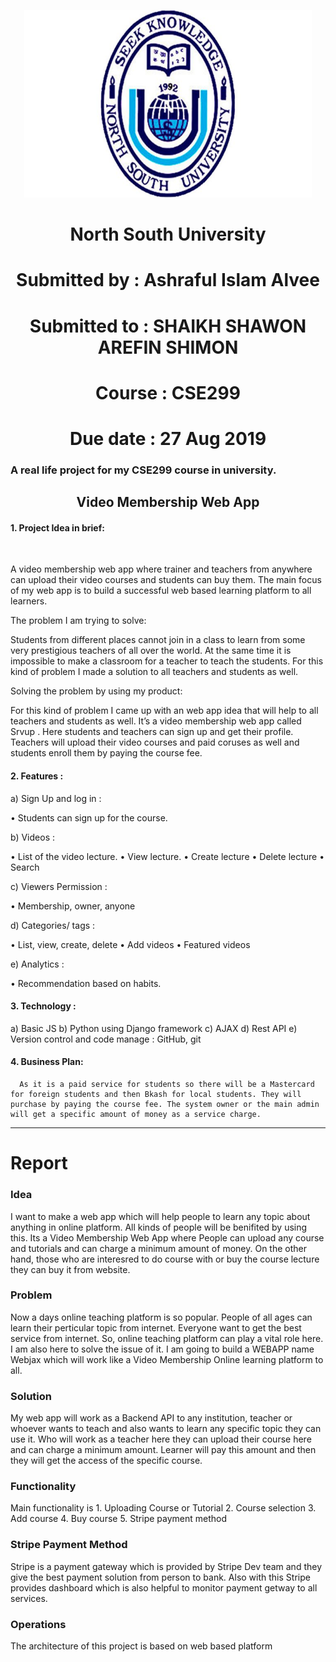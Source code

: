 <p align="center">
  <img width="460" height="300" src="Mockup/nsulogo.jpg">
</p>
<center> <h1> North South University </h1></center>
<center> <h1> Submitted by : Ashraful Islam Alvee </h1> </center>
<center> <h1> Submitted to : SHAIKH SHAWON AREFIN SHIMON </h1> </center>
<center> <h1> Course : CSE299 </h1> </center>
<center> <h1> Due date : 27 Aug 2019 </h1> </center>
</center>

<h3> A real life project for my CSE299 course in university.</h3>
 <h2> <center> Video Membership Web App  </center> </h2> 
<h4> 1.	Project Idea in brief: </h4> <br>

A video membership web app where trainer and teachers from anywhere can upload their video courses and students can buy them. The main focus of my web app is to build a successful web based learning platform to all learners. 
 
The problem I am trying to solve:

Students from different places cannot join in a class to learn from some very prestigious teachers of all over the world. At the same time it is impossible to make a classroom for a teacher to teach the students. For this kind of problem I made a solution to all teachers and students as well.

Solving the problem by using my product:

For this kind of problem I came up with an web app idea that will help to all teachers and students as well. It’s a video membership web app called Srvup . Here students and teachers can sign up and get their profile. Teachers will upload their video courses and paid coruses as well and students enroll them by paying the course fee.

<h4> 2. Features : </h4>

a)	Sign Up and log in :  

•	Students can sign up for the course. 

b)	Videos : 

•	List of the video lecture.
•	View lecture.
•	Create lecture
•	Delete lecture
•	Search

c)	Viewers Permission :

•	Membership, owner, anyone

d)	Categories/ tags :

•	List, view, create, delete
•	Add videos
•	Featured videos

e)	Analytics :

•	Recommendation based on habits.

<h4> 3. Technology : </h4>
  
a)	Basic JS
b)	Python using Django framework
c)	AJAX
d)	Rest API
e)	Version control and code manage : GitHub, git

<h4> 4. Business Plan: </h4>
  
      As it is a paid service for students so there will be a Mastercard for foreign students and then Bkash for local students. They will purchase by paying the course fee. The system owner or the main admin will get a specific amount of money as a service charge.

<hr>

<h1> Report </h1>

<h3> Idea </h3>

<p> I want to make a web app which will help people to learn any topic about anything in online platform. All kinds of people will be benifited by using this. Its a Video Membership Web App where People can upload any course and tutorials and can charge a minimum amount of money. On the other hand, those who are interesred to do course with or buy the course lecture they can buy it from website. </p>

<h3> Problem </h3>

<p> Now a days online teaching platform is so popular. People of all ages can learn their perticular topic from internet. Everyone want to get the best service from internet. So, online teaching platform can play a vital role here. I am also here to solve the issue of it. I am going to build a WEBAPP name Webjax which will work like a Video Membership Online learning platform to all. </p>

<h3> Solution </h3>

<p> My web app will work as a Backend API to any institution, teacher or whoever wants to teach and also wants to learn any specific topic they can use it. Who will work as a teacher here they can upload their course here and can charge a minimum amount. Learner will pay this amount and then they will get the access of the specific course. </p>

<h3> Functionality </h3>

<p> Main functionality is 
   1. Uploading Course or Tutorial
   2. Course selection
  3. Add course
  4. Buy course
  5. Stripe payment method
  </p>
  
 <h3> Stripe Payment Method </h3> 
 
  <p> Stripe is a payment gateway which is provided by Stripe Dev team and they give the best payment solution from person to bank. Also with this Stripe provides dashboard which is also helpful to monitor payment getway to all services. </p>
  
  <h3> Operations </h3>
  
  <p> The architecture of this project is based on web based platform </p>

